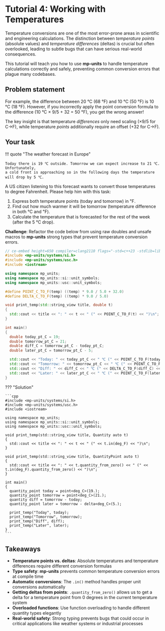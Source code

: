 # Tutorial 4: Working with Temperatures

Temperature conversions are one of the most error-prone areas in scientific and
engineering calculations. The distinction between _temperature points_ (absolute values)
and _temperature differences_ (deltas) is crucial but often overlooked, leading to
subtle bugs that can have serious real-world consequences.

This tutorial will teach you how to use **mp-units** to handle temperature calculations
correctly and safely, preventing common conversion errors that plague many codebases.


## Problem statement

For example, the difference between 20 °C (68 °F) and 10 °C (50 °F) is 10 °C (18 °F).
However, if you incorrectly apply the point conversion formula to the difference
(10 °C × 9/5 + 32 = 50 °F), you get the wrong answer!

The key insight is that temperature _differences_ only need scaling (×9/5 for C→F),
while temperature _points_ additionally require an offset (+32 for C→F).

## Your task

!!! quote "The weather forecast in Europe"

    Today there is 19 ℃ outside. Tomorrow we can expect increase to 21 ℃. Unfortunately,
    a cold front is approaching so in the following days the temperature will drop by 5 ℃.

A US citizen listening to this forecast wants to convert those temperatures to degree
Fahrenheit. Please help him with this task:

1. Express both temperature points (today and tomorrow) in ℉.
2. Find out how much warmer it will be tomorrow (temperature difference in both ℃ and ℉).
3. Calculate the temperature that is forecasted for the rest of the week (after the 5 ℃ drop).

**Challenge**: Refactor the code below from using raw doubles and unsafe macros to
**mp-units** strong types that prevent temperature conversion errors.

```cpp
// ce-embed height=650 compiler=clang2110 flags="-std=c++23 -stdlib=libc++ -O3"
#include <mp-units/systems/si.h>
#include <mp-units/systems/usc.h>
#include <iostream>

using namespace mp_units;
using namespace mp_units::si::unit_symbols;
using namespace mp_units::usc::unit_symbols;

#define POINT_C_TO_F(temp) ((temp) * 9.0 / 5.0 + 32.0)
#define DELTA_C_TO_F(temp) ((temp) * 9.0 / 5.0)

void print_temp(std::string_view title, double t)
{
  std::cout << title << ": " << t << " (" << POINT_C_TO_F(t) << ")\n";
}

int main()
{
  double today_pt_C = 19;
  double tomorrow_pt_C = 21;
  double diff_C = tomorrow_pt_C - today_pt_C;
  double later_pt_C = tomorrow_pt_C - 5;

  std::cout << "Today: " << today_pt_C << " ℃ (" << POINT_C_TO_F(today_pt_C) << " ℉)\n";
  std::cout << "Tomorrow: " << tomorrow_pt_C << " ℃ (" << POINT_C_TO_F(tomorrow_pt_C) << " ℉)\n";
  std::cout << "Diff: " << diff_C << " ℃ (" << DELTA_C_TO_F(diff_C) << " ℉)\n";
  std::cout << "Later: " << later_pt_C << " ℃ (" << POINT_C_TO_F(later_pt_C) << " ℉)\n";
}
```

??? "Solution"

    ```cpp
    #include <mp-units/systems/si.h>
    #include <mp-units/systems/usc.h>
    #include <iostream>

    using namespace mp_units;
    using namespace mp_units::si::unit_symbols;
    using namespace mp_units::usc::unit_symbols;

    void print_temp(std::string_view title, Quantity auto t)
    {
      std::cout << title << ": " << t << " (" << t.in(deg_F) << ")\n";
    }

    void print_temp(std::string_view title, QuantityPoint auto t)
    {
      std::cout << title << ": " << t.quantity_from_zero() << " (" << t.in(deg_F).quantity_from_zero() << ")\n";
    }

    int main()
    {
      quantity_point today = point<deg_C>(19.);
      quantity_point tomorrow = point<deg_C>(21.);
      quantity diff = tomorrow - today;
      quantity_point later = tomorrow - delta<deg_C>(5.);

      print_temp("Today", today);
      print_temp("Tomorrow", tomorrow);
      print_temp("Diff", diff);
      print_temp("Later", later);
    }
    ```

## Takeaways

- **Temperature points vs. deltas**: Absolute temperatures and temperature differences
  require different conversion formulas
- **Type safety**: **mp-units** prevents common temperature conversion errors at
  compile time
- **Automatic conversions**: The `.in()` method handles proper unit conversions automatically
- **Getting deltas from points**: `.quantity_from_zero()` allows us to get a delta for a
  temperature point from 0 degrees in the current temperature system
- **Overloaded functions**: Use function overloading to handle different quantity types
  elegantly
- **Real-world safety**: Strong typing prevents bugs that could occur in critical
  applications like weather systems or industrial processes
